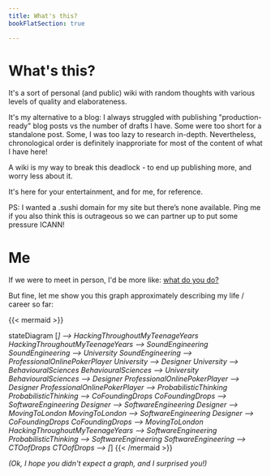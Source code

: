 ```yaml
---
title: What's this?
bookFlatSection: true

---
```

# What's this?

It's a sort of personal (and public) wiki with random thoughts with various levels of quality and elaborateness.

It's my alternative to a blog: I always struggled with publishing "production-ready" blog posts vs the number of drafts I have. Some were too short for a standalone post. Some, I was too lazy to research in-depth. Nevertheless, chronological order is definitely inapproriate for most of the content of what I have here!

A wiki is my way to break this deadlock - to end up publishing more, and worry less about it.

It's here for your entertainment, and for me, for reference.

PS: I wanted a .sushi domain for my site but there’s none available. Ping me if you also think this is outrageous so we can partner up to put some pressure ICANN!


# Me 

If we were to meet in person, I'd be more like: [what do you do?](mailto:mark.szulyovszky@gmail.com)

But fine, let me show you this graph approximately describing my life / career so far:

{{< mermaid >}}

stateDiagram
  [*] --> HackingThroughoutMyTeenageYears
  HackingThroughoutMyTeenageYears --> SoundEngineering
  SoundEngineering --> University
  SoundEngineering --> ProfessionalOnlinePokerPlayer
  University --> Designer
  University --> BehaviouralSciences
  BehaviouralSciences --> University
  BehaviouralSciences --> Designer
  ProfessionalOnlinePokerPlayer --> Designer
  ProfessionalOnlinePokerPlayer --> ProbabilisticThinking
  ProbabilisticThinking --> CoFoundingDrops
  CoFoundingDrops --> SoftwareEngineering
  Designer --> SoftwareEngineering
  Designer --> MovingToLondon
  MovingToLondon --> SoftwareEngineering
  Designer --> CoFoundingDrops
  CoFoundingDrops --> MovingToLondon
  HackingThroughoutMyTeenageYears --> SoftwareEngineering
  ProbabilisticThinking --> SoftwareEngineering
  SoftwareEngineering --> CTOofDrops
  CTOofDrops --> [*]
{{< /mermaid >}}

_(Ok, I hope you didn't expect a graph, and I surprised you!)_
